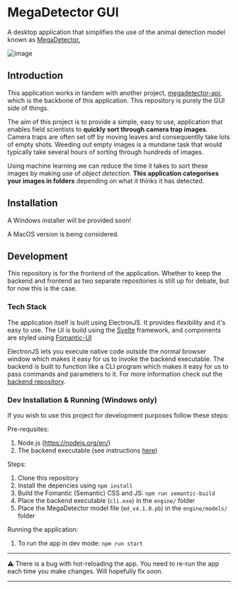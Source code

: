 # MegaDetector GUI

A desktop application that simplifies the use of the animal detection model known as [MegaDetector.](https://github.com/microsoft/CameraTraps/blob/master/megadetector.md)

![image](https://i.imgur.com/pbBOukO.png)

## Introduction

This application works in tandem with another project, [megadetector-api](https://github.com/petargyurov/megadetector-api), which is the backbone of this application. This repository is purely the GUI side of things.

The aim of this project is to provide a simple, easy to use, application that enables field scientists to **quickly sort through camera trap images**. Camera traps are often set off by moving leaves and consequentlly take lots of empty shots. Weeding out empty images is a mundane task that would typically take several hours of sorting through hundreds of images.

Using machine learning we can reduce the time it takes to sort these images by making use of _object detection_. **This application categorises your images in folders** depending on what it thinks it has detected.

## Installation

A Windows installer will be provided soon!

A MacOS version is being considered.

## Development

This repository is for the frontend of the application. Whether to keep the backend and frontend as two separate repositories is still up for debate, but for now this is the case.

### Tech Stack

The application itself is built using ElectronJS. It provides flexibility and it's easy to use. The UI is build using the [Svelte](https://svelte.dev/) framework, and components are styled using [Fomantic-UI](https://fomantic-ui.com/)

ElectronJS lets you execute native code outside the normal browser window which makes it easy for us to invoke the backend executable. The backend is built to function like a CLI program which makes it easy for us to pass commands and parameters to it. For more information check out the [backend repository](https://github.com/petargyurov/megadetector-api).

### Dev Installation & Running (Windows only)

If you wish to use this project for development purposes follow these steps:

Pre-requsites:

1. Node.js (https://nodejs.org/en/)
2. The backend executable (see instructions [here](https://github.com/petargyurov/megadetector-api#building-an-executable))

Steps:

1. Clone this repository
2. Install the depencies using `npm install`
3. Build the Fomantic (Semantic) CSS and JS: `npm run semantic-build`
4. Place the backend executable (`cli.exe`) in the `engine/` folder
5. Place the MegaDetector model file (`md_v4.1.0.pb`) in the `engine/models/` folder

Running the application:

1. To run the app in dev mode: `npm run start`

---

:warning: There is a bug with hot-reloading the app. You need to re-run the app each time you make changes. Will hopefully fix soon.

---
